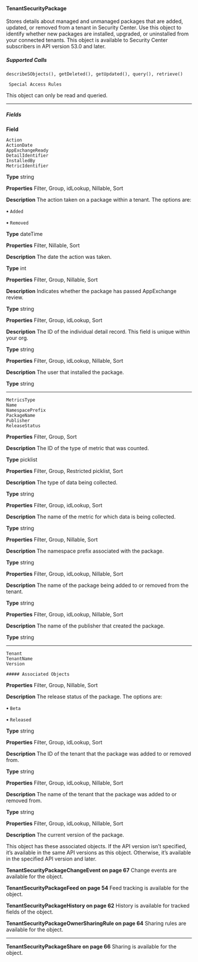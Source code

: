 #### TenantSecurityPackage

Stores details about managed and unmanaged packages that are added, updated, or removed from a tenant in Security Center. Use this
object to identify whether new packages are installed, upgraded, or uninstalled from your connected tenants. This object is available to
Security Center subscribers in API version 53.0 and later.

##### Supported Calls
```
describeSObjects(), getDeleted(), getUpdated(), query(), retrieve()

 Special Access Rules

```
This object can only be read and queried.


-----

##### Fields

**Field**
```
Action
ActionDate
AppExchangeReady
DetailIdentifier
InstalledBy
MetricIdentifier

```

**Type**
string

**Properties**
Filter, Group, idLookup, Nillable, Sort

**Description**
The action taken on a package within a tenant. The options are:

**•** `Added`

**•** `Removed`

**Type**
dateTime

**Properties**
Filter, Nillable, Sort

**Description**
The date the action was taken.

**Type**
int

**Properties**
Filter, Group, Nillable, Sort

**Description**
Indicates whether the package has passed AppExchange review.

**Type**
string

**Properties**
Filter, Group, idLookup, Sort

**Description**
The ID of the individual detail record. This field is unique within your org.

**Type**
string

**Properties**
Filter, Group, idLookup, Nillable, Sort

**Description**
The user that installed the package.

**Type**
string


-----

```
MetricsType
Name
NamespacePrefix
PackageName
Publisher
ReleaseStatus

```

**Properties**
Filter, Group, Sort

**Description**
The ID of the type of metric that was counted.

**Type**
picklist

**Properties**
Filter, Group, Restricted picklist, Sort

**Description**
The type of data being collected.

**Type**
string

**Properties**
Filter, Group, idLookup, Sort

**Description**
The name of the metric for which data is being collected.

**Type**
string

**Properties**
Filter, Group, Nillable, Sort

**Description**
The namespace prefix associated with the package.

**Type**
string

**Properties**
Filter, Group, idLookup, Nillable, Sort

**Description**
The name of the package being added to or removed from the tenant.

**Type**
string

**Properties**
Filter, Group, idLookup, Nillable, Sort

**Description**
The name of the publisher that created the package.

**Type**
string


-----

```
Tenant
TenantName
Version

##### Associated Objects

```

**Properties**
Filter, Group, Nillable, Sort

**Description**
The release status of the package. The options are:

**•** `Beta`

**•** `Released`

**Type**
string

**Properties**
Filter, Group, idLookup, Sort

**Description**
The ID of the tenant that the package was added to or removed from.

**Type**
string

**Properties**
Filter, Group, idLookup, Nillable, Sort

**Description**
The name of the tenant that the package was added to or removed from.

**Type**
string

**Properties**
Filter, Group, idLookup, Nillable, Sort

**Description**
The current version of the package.


This object has these associated objects. If the API version isn’t specified, it’s available in the same API versions as this object. Otherwise,
it’s available in the specified API version and later.

**TenantSecurityPackageChangeEvent on page 67**
Change events are available for the object.

**TenantSecurityPackageFeed on page 54**
Feed tracking is available for the object.

**TenantSecurityPackageHistory on page 62**
History is available for tracked fields of the object.

**TenantSecurityPackageOwnerSharingRule on page 64**
Sharing rules are available for the object.


-----

**TenantSecurityPackageShare on page 66**
Sharing is available for the object.
